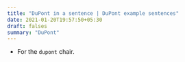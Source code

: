 ```yaml
---
title: "DuPont in a sentence | DuPont example sentences"
date: 2021-01-20T19:57:50+05:30
draft: falses
summary: "DuPont"
---
```

- For the `dupont` chair.
                 
